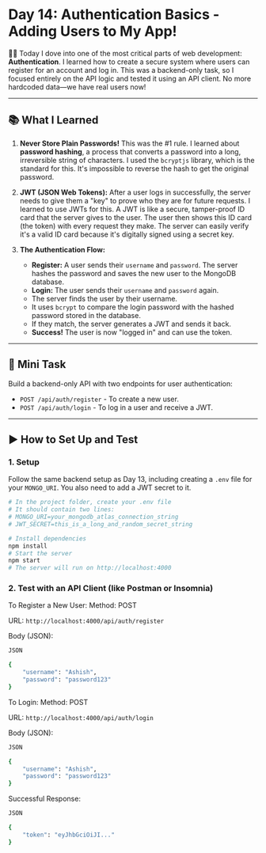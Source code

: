 # Day 14: Authentication Basics - Adding Users to My App!

👨‍💻 Today I dove into one of the most critical parts of web development: **Authentication**. I learned how to create a secure system where users can register for an account and log in. This was a backend-only task, so I focused entirely on the API logic and tested it using an API client. No more hardcoded data—we have real users now!

---

## 📚 What I Learned

1.  **Never Store Plain Passwords!** This was the #1 rule. I learned about **password hashing**, a process that converts a password into a long, irreversible string of characters. I used the `bcryptjs` library, which is the standard for this. It's impossible to reverse the hash to get the original password. 
2.  **JWT (JSON Web Tokens):** After a user logs in successfully, the server needs to give them a "key" to prove who they are for future requests. I learned to use JWTs for this. A JWT is like a secure, tamper-proof ID card that the server gives to the user. The user then shows this ID card (the token) with every request they make. The server can easily verify it's a valid ID card because it's digitally signed using a secret key.

3.  **The Authentication Flow:**
    * **Register:** A user sends their `username` and `password`. The server hashes the password and saves the new user to the MongoDB database.
    * **Login:** The user sends their `username` and `password` again.
    * The server finds the user by their username.
    * It uses `bcrypt` to compare the login password with the hashed password stored in the database.
    * If they match, the server generates a JWT and sends it back.
    * **Success!** The user is now "logged in" and can use the token.

---

## 📝 Mini Task

Build a backend-only API with two endpoints for user authentication:
* `POST /api/auth/register` - To create a new user.
* `POST /api/auth/login` - To log in a user and receive a JWT.

---

## ▶️ How to Set Up and Test

### 1. Setup

Follow the same backend setup as Day 13, including creating a `.env` file for your `MONGO_URI`. You also need to add a JWT secret to it.

```bash
# In the project folder, create your .env file
# It should contain two lines:
# MONGO_URI=your_mongodb_atlas_connection_string
# JWT_SECRET=this_is_a_long_and_random_secret_string

# Install dependencies
npm install
# Start the server
npm start
# The server will run on http://localhost:4000
```

### 2. Test with an API Client (like Postman or Insomnia)

To Register a New User:
Method: POST

URL: `http://localhost:4000/api/auth/register`

Body (JSON):
```bash
JSON

{
    "username": "Ashish",
    "password": "password123"
}
```

To Login:
Method: POST

URL: `http://localhost:4000/api/auth/login`

Body (JSON):

```bash
JSON

{
    "username": "Ashish",
    "password": "password123"
}
```
Successful Response:

```bash
JSON

{
    "token": "eyJhbGciOiJI..."
}
```